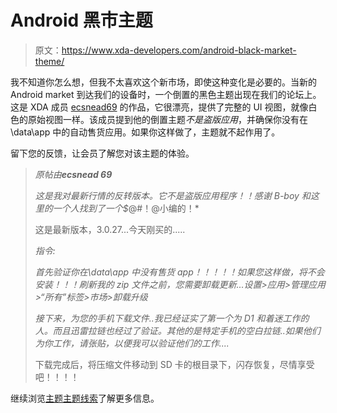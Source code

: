 # Android 黑市主题

> 原文：<https://www.xda-developers.com/android-black-market-theme/>

我不知道你怎么想，但我不太喜欢这个新市场，即使这种变化是必要的。当新的 Android market 到达我们的设备时，一个倒置的黑色主题出现在我们的论坛上。这是 XDA 成员 [ecsnead69](http://forum.xda-developers.com/member.php?u=2737665) 的作品，它很漂亮，提供了完整的 UI 视图，就像白色的原始视图一样。该成员提到他的倒置主题*不是盗版应用*，并确保你没有在\data\app 中的自动售货应用。如果你这样做了，主题就不起作用了。

留下您的反馈，让会员了解您对该主题的体验。

> *原帖由**ecsnead 69***
> 
> *这是我对最新行情的反转版本。它不是盗版应用程序！！感谢 B-boy 和这里的一个人找到了一个$*@#！@小编的！*
> 
> 这是最新版本，3.0.27...今天刚买的.....
> 
> *指令:*
> 
> *首先验证你在\data\app 中没有售货 app！！！！！如果您这样做，将不会安装！！！刷新我的 zip 文件之前，您需要卸载更新...设置>应用>管理应用>“所有”标签>市场>卸载升级*
> 
> *接下来，为您的手机下载文件..我已经证实了第一个为 D1 和着迷工作的人。而且迅雷拉链也经过了验证。其他的是特定手机的空白拉链..如果他们为你工作，请张贴，以便我可以验证他们的工作....*
> 
> 下载完成后，将压缩文件移动到 SD 卡的根目录下，闪存恢复，尽情享受吧！！！！

继续浏览[主题主题线索](http://forum.xda-developers.com/showthread.php?t=1176819)了解更多信息。